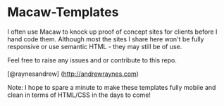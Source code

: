 Macaw-Templates
===============

I often use Macaw to knock up proof of concept sites for clients before I hand code them. Although most the sites I share here won't be fully responsive or use semantic HTML - they may still be of use.

Feel free to raise any issues and or contribute to this repo.

[@raynesandrew] (http://andrewraynes.com)


Note: I hope to spare a minute to make these templates fully mobile and clean in terms of HTML/CSS in the days to come!
